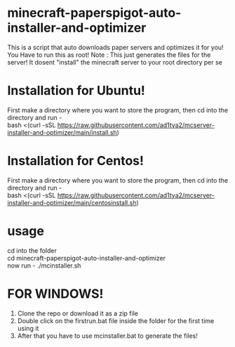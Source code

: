 # minecraft-paperspigot-auto-installer-and-optimizer
This is a script that auto downloads paper servers and optimizes it for you!</br>
You Have to run this as root!
Note : This just generates the files for the server! It dosent "install" the minecraft server to your root directory per se
<br />
# Installation for Ubuntu!
First make a directory where you want to store the program, then cd into the directory and run - <br/>
bash <(curl -sSL https://raw.githubusercontent.com/ad1tya2/mcserver-installer-and-optimizer/main/install.sh)
# Installation for Centos!
First make a directory where you want to store the program, then cd into the directory and run - <br/>
bash <(curl -sSL https://raw.githubusercontent.com/ad1tya2/mcserver-installer-and-optimizer/main/centosinstall.sh)
# usage
cd into the folder</br>
cd minecraft-paperspigot-auto-installer-and-optimizer
</br>
now run - ./mcinstaller.sh
# FOR WINDOWS!
1. Clone the repo or download it as a zip file
2. Double click on the firstrun.bat file inside the folder for the first time using it
3. After that you have to use mcinstaller.bat to generate the files!
